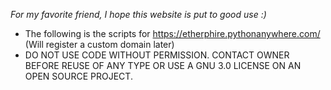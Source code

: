 *For my favorite friend, I hope this website is put to good use :)*

* The following is the scripts for https://etherphire.pythonanywhere.com/ (Will register a custom domain later)
* DO NOT USE CODE WITHOUT PERMISSION. CONTACT OWNER BEFORE REUSE OF ANY TYPE OR USE A GNU 3.0 LICENSE ON AN OPEN SOURCE PROJECT.
